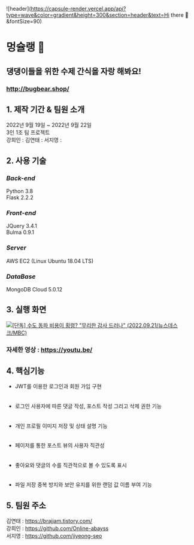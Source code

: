 
![header](https://capsule-render.vercel.app/api?type=wave&color=gradient&height=300&section=header&text=Hi there 👋&fontSize=90)

# 멍슐랭 🎂
## 댕댕이들을 위한 수제 간식을 자랑 해봐요!  
### http://bugbear.shop/


## 1. 제작 기간 & 팀원 소개

2022년 9월 19일 ~ 2022년 9월 22일  
3인 1조 팀 프로젝트  
강희인 : 
김연태 : 
서지영 : 


## 2. 사용 기술

### _**Back-end**_  

Python 3.8  
Flask 2.2.2  

### _**Front-end**_  

JQuery 3.4.1  
Bulma 0.9.1  

### _**Server**_  

AWS EC2 (Linux Ubuntu 18.04 LTS)  

### **_DataBase_**

MongoDB Cloud 5.0.12


## 3. 실행 화면  

[![[단독] 수도 동파 비용이 횡령? "무리한 감사 드러나" (2022.09.21/뉴스데스크/MBC)](https://img.youtube.com/vi/i6FT3k1egh0/0.jpg)](https://www.youtube.com/i6FT3k1egh0?t=0s)

### 자세한 영상 : https://youtu.be/

## 4. 핵심기능  

- JWT를 이용한 로그인과 회원 가입 구현  
######
- 로그인 사용자에 따른 댓글 작성, 포스트 작성 그리고 삭제 권한 기능
######
- 개인 프로필 이미지 저장 및 상태 설명 기능
######
- 페이저를 통한 포스트 뷰의 사용자 직관성 
######
- 좋아요와 댓글의 수를 직관적으로 볼 수 있도록 표시
######
- 파일 저장 중복 방지와 보안 유지를 위한 랜덤 값 이름 부여 기능


## 5. 팀원 주소

김연태 : https://brajjam.tistory.com/  
강희인 : https://github.com/Online-abayss  
서지영 : https://github.com/jiyeong-seo
